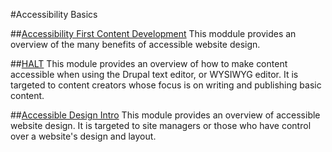 #Accessibility Basics

##[Accessibility First Content Development](/Whyaccessibility.md)
This moddule provides an overview of the many benefits of accessible website design. 

##[HALT](accessibility-guide/HALT.md) 
This module provides an overview of how to make content accessible when using the Drupal text editor, or WYSIWYG editor. It is targeted to content creators whose focus is on writing and publishing basic content. 

##[Accessible Design Intro](accessibility-guide/accessibilitytop.md)
This module provides an overview of accessible website design. It is targeted to site managers or those who have control over a website's design and layout. 
